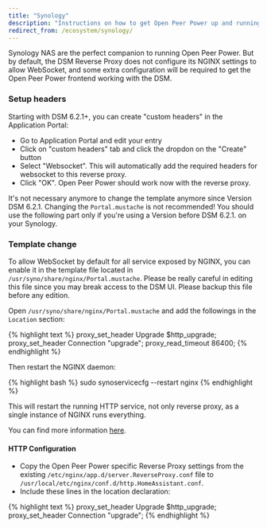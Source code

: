 ```yaml
---
title: "Synology"
description: "Instructions on how to get Open Peer Power up and running on Synology"
redirect_from: /ecosystem/synology/
---
```


Synology NAS are the perfect companion to running Open Peer Power. But by default, the DSM Reverse Proxy does not configure its NGINX settings to allow WebSocket, and some extra configuration will be required to get the Open Peer Power frontend working with the DSM.

### Setup headers

Starting with DSM 6.2.1+, you can create "custom headers" in the Application Portal:
* Go to Application Portal and edit your entry
* Click on "custom headers" tab and click the dropdon on the "Create" button
* Select "Websocket". This will automatically add the required headers for websocket to this reverse proxy.
* Click "OK". Open Peer Power should work now with the reverse proxy.

It's not necessary anymore to change the template anymore since Version DSM 6.2.1. Changing the `Portal.mustache` is not recommended! You should use the following part only if you're using a Version before DSM 6.2.1. on your Synology.

### Template change

To allow WebSocket by default for all service exposed by NGINX, you can enable it in the template file located in `/usr/syno/share/nginx/Portal.mustache`. Please be really careful in editing this file since you may break access to the DSM UI. Please backup this file before any edition.

Open `/usr/syno/share/nginx/Portal.mustache` and add the followings in the `Location` section:

{% highlight text %}
        proxy_set_header        Upgrade             $http_upgrade;
        proxy_set_header        Connection          "upgrade";
        proxy_read_timeout      86400;
{% endhighlight %}

Then restart the NGINX daemon:

{% highlight bash %}
sudo synoservicecfg --restart nginx
{% endhighlight %}

This will restart the running HTTP service, not only reverse proxy, as a single instance of NGINX runs everything.

You can find more information [here](https://github.com/orobardet/dsm-reverse-proxy-websocket).

#### HTTP Configuration

- Copy the Open Peer Power specific Reverse Proxy settings from the existing `/etc/nginx/app.d/server.ReverseProxy.conf` file to `/usr/local/etc/nginx/conf.d/http.HomeAssistant.conf`.
- Include these lines in the location declaration:

{% highlight text %}
    proxy_set_header Upgrade $http_upgrade;
    proxy_set_header Connection "upgrade";
{% endhighlight %}

